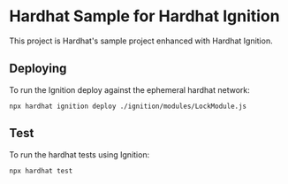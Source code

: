 # Hardhat Sample for Hardhat Ignition

This project is Hardhat's sample project enhanced with Hardhat Ignition.

## Deploying

To run the Ignition deploy against the ephemeral hardhat network:

```shell
npx hardhat ignition deploy ./ignition/modules/LockModule.js
```

## Test

To run the hardhat tests using Ignition:

```shell
npx hardhat test
```
